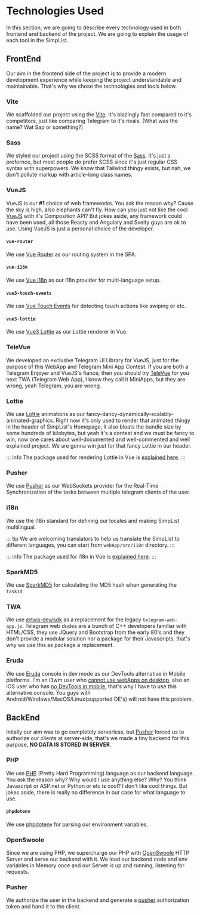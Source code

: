 # Technologies Used
In this section, we are going to describe every technology used in both frontend and backend of the project. We are going to explain the usage of each tool in the SimpList.

## FrontEnd
Our aim in the frontend side of the project is to provide a modern development experience while keeping the project understandable and maintainable. That's why we chose the technologies and tools below.

### Vite
We scaffolded our project using the [Vite](https://vitejs.dev/). It's blazingly fast compared to it's competitors, just like comparing Telegram to it's rivals. (What was the name? Wat Sap or something?)

### Sass
We styled our project using the SCSS format of the [Sass](https://sass-lang.com/). It's just a prefernce, but most people do prefer SCSS since it's just regular CSS syntax with superpowers. We know that Tailwind thingy exists, but nah, we don't pollute markup with article-long class names.

### VueJS
VueJS is our **#1** choice of web frameworks. You ask the reason why? Cause the sky is high, also elephants can't fly. How can you just not like the cool [VueJS](https://vuejs.org/) with it's Composition API? But jokes aside, any framework could have been used, all those Reacty and Angulary and Svelty guys are ok to use. Using VueJS is just a personal choice of the developer.

#### `vue-router`
We use [Vue Router](https://router.vuejs.org/) as our routing system in the SPA.

#### `vue-i18n`
We use [Vue i18n](https://vue-i18n.intlify.dev/) as our i18n provider for multi-language setup.

#### `vue3-touch-events`
We use [Vue Touch Events](https://github.com/robinrodricks/vue3-touch-events) for detecting touch actions like swiping or etc.

#### `vue3-lottie`
We use [Vue3 Lottie](https://www.npmjs.com/package/vue3-lottie) as our Lottie renderer in Vue.

### TeleVue
We developed an exclusive Telegram UI Library for VueJS, just for the purpose of this WebApp and Telegram Mini App Contest. If you are both a Telegram Enjoyer and VueJS's fiancé, then you should try [TeleVue](https://github.com/erfanmola/TeleVue) for you next TWA (Telegram Web App), I know they call it MiniApps, but they are wrong, yeah Telegram, you are wrong.

### Lottie
We use [Lottie](https://airbnb.design/lottie/) animations as our fancy-dancy-dynamically-scalably-animated-graphics. Right now it's only used to render that animated thingy in the header of SimpList's Homepage, it also bloats the bundle size by some hundreds of kilobytes, but yeah it's a contest and we must be fancy to win, now one cares about well-documented and well-commented and well explained project. We are gonna win just for that fancy Lottie in our header. 

::: info
The package used for rendering Lottie in Vue is [explained here](#vue3-lottie).
:::

### Pusher
We use [Pusher](https://pusher.com/) as our WebSockets provider for the Real-Time Synchronization of the tasks between multiple telegram clients of the user.

### i18n
We use the i18n standard for defining our locales and making SimpList multilingual.

::: tip
We are welcoming translators to help us translate the SimpList to different languages, you can start from `webApp/src/i18n` directory.
:::

::: info
The package used for i18n in Vue is [explained here](#vue-i18n).
:::

### SparkMD5
We use [SparkMD5](https://www.npmjs.com/package/spark-md5) for calculating the MD5 hash when generating the `taskId`.

### TWA

We use [@twa-dev/sdk](https://github.com/twa-dev/SDK) as a replacement for the legacy `telegram-web-app.js`. Telegram web dudes are a bunch of C++ developers familiar with HTML/CSS, they use JQuery and Bootstrap from the early 80's and they don't provide a modular solution nor a package for their Javascripts, that's why we use this as package a replacement. 

### Eruda

We use [Eruda](https://github.com/liriliri/eruda) console in dev mode as our DevTools alternative in Mobile platforms. I'm an i3wm user who [cannot use webApps on desktop](https://github.com/telegramdesktop/tdesktop/issues/26288), also an iOS user who has [no DevTools in mobile](https://core.telegram.org/bots/webapps#debug-mode-for-mini-apps), that's why I have to use this alternative console. You guys with Android/Windows/MacOS/Linux(supported DE's) will not have this problem.

## BackEnd
Initally our aim was to go completely serverless, but [Pusher](#pusher) forced us to authorize our clients at server-side, that's we made a tiny backend for this purpose, **NO DATA IS STORED IN SERVER**.

### PHP
We use [PHP](https://php.net) (Pretty Hard Programming) language as our backend language. You ask the reason why? Why would I use anything else? Why? You think Javascript or ASP.net or Python or etc is cool? I don't like cool things. But jokes aside, there is really no difference in our case for what language to use.

#### `phpdotenv`
We use [phpdotenv](https://github.com/vlucas/phpdotenv) for parsing our environment variables.

### OpenSwoole
Since we are using PHP, we supercharge our PHP with [OpenSwoole](https://openswoole.com/) HTTP Server and serve our backend with it. We load our backend code and env variables in Memory once and our Server is up and running, listening for requests.

### Pusher
We authorize the user in the backend and generate a [pusher](#pusher) authorization token and hand it to the client.